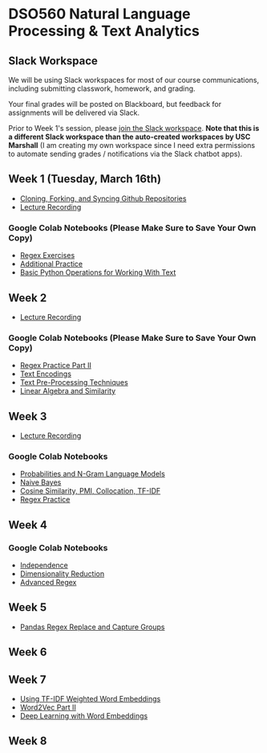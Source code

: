 # DSO560 Natural Language Processing & Text Analytics

## Slack Workspace

We will be using Slack workspaces for most of our course communications, including submitting
classwork, homework, and grading.

Your final grades will be posted on Blackboard, but feedback for assignments will be delivered via Slack.

Prior to Week 1's session, please [join the Slack workspace](https://join.slack.com/t/dso560textana-piq5399/shared_invite/zt-nlx7nesm-HlMz4BM7yDfj83E1HEQCUg). **Note that this is a different Slack workspace than the auto-created workspaces by USC Marshall** (I am creating my own workspace since I need extra permissions to automate sending grades / notifications via the Slack chatbot apps).

## Week 1 (Tuesday, March 16th)

* [Cloning, Forking, and Syncing Github Repositories](https://www.youtube.com/watch?v=vRxUGhMYHGQ&feature=youtu.be)
* [Lecture Recording](https://usc.zoom.us/rec/share/GFDE-mobQCeuWNfC1-JMInNRRFYwcfUguSZp-j0tlVaGvytH9Hl8VKoFf78niZBg.k_PYCEQDkdk3RC3m?startTime=1615944773000)

### Google Colab Notebooks (Please Make Sure to Save Your Own Copy)
* [Regex Exercises](https://colab.research.google.com/drive/1xWpB7ltOGRF_t020OKPS8uFSv-hgqIBb?usp=sharing)
* [Additional Practice](https://colab.research.google.com/drive/1219hBrQphxAmDuuIDj1buAaGy3tPjfN1?usp=sharing)
* [Basic Python Operations for Working With Text](https://colab.research.google.com/drive/10WBSpNgDDZkaidsgucs4suaAbYUgyuzA?usp=sharing)

## Week 2

* [Lecture Recording](https://usc.zoom.us/rec/share/aM2GQkc5S2QkidpWNQZB1rjDxcUO8qqcl-zSpFasSWiRorI2D0HhBgDXF5nvwgQK.caQX8IKfVhd8LACR?startTime=1616549879000)

### Google Colab Notebooks (Please Make Sure to Save Your Own Copy)
* [Regex Practice Part II](https://colab.research.google.com/drive/1XyN7gs-IB-ZCaEIkAT9Bwwi83A0QFP1j?usp=sharing)
* [Text Encodings](https://colab.research.google.com/drive/1JsvzZ7zKOS0iy32_4utsvyXp6CVQiKWn?usp=sharing)
* [Text Pre-Processing Techniques](https://colab.research.google.com/drive/1vzl4lJ5eG7xHZ_J_LZgU8uE8XpmFSU6g?usp=sharing)
* [Linear Algebra and Similarity](https://colab.research.google.com/drive/1Rb5-UrAFXTwQQ8nN25rsUfhx9kPueUN6?usp=sharing)

## Week 3

* [Lecture Recording](https://usc.zoom.us/rec/share/v7ZKjlZOLv-YPmyjuJieczGvC3CUsHr9KFl4zvMp_s5A6zAUCiDnLK0IYad6WEIP.Quisagp0VQUVtH-H?startTime=1617154333000)

### Google Colab Notebooks
* [Probabilities and N-Gram Language Models](https://colab.research.google.com/drive/1ZLUQYqSfpIgF4oOGFgXBczkCrRGkMtjL?usp=sharing)
* [Naive Bayes](https://colab.research.google.com/drive/1hu7S1_4T3NfmQuRFvjem4oEJbWw4mX3Q?usp=sharing)
* [Cosine Similarity, PMI, Collocation, TF-IDF](https://colab.research.google.com/drive/1UzPa_LobkrTx8TyekeDwpxfvCmJOf_wF?usp=sharing)
* [Regex Practice](https://colab.research.google.com/drive/1xQY4SzoJJN7FjqTcUWgFnDEq4kxWGTvF?usp=sharing)

## Week 4

### Google Colab Notebooks
* [Independence](https://colab.research.google.com/drive/1yyQ12ZI6PRtdyga6nyEOrJV1LmEp1eAR?usp=sharing)
* [Dimensionality Reduction](https://colab.research.google.com/drive/1cV73JTMmigA0IT7wxpABn-zMUtWJFB-x?usp=sharing)
* [Advanced Regex](https://colab.research.google.com/drive/1KWmT7L9UZZ3GkJWQEDp1r9moT1aF8r8M?usp=sharing)


## Week 5
* [Pandas Regex Replace and Capture Groups](https://colab.research.google.com/drive/1ta0FiGxNY1WLc9VOf0Yl8gO7utp1TR-R?usp=sharing)

## Week 6


## Week 7
* [Using TF-IDF Weighted Word Embeddings](https://colab.research.google.com/drive/1CZa723-_mDmNJPG2oiExgWYF9nqbueeY?usp=sharing)
* [Word2Vec Part II](https://colab.research.google.com/drive/1IYWXde5jQxD-4k0hGy7mkSRh_kueoohX?usp=sharing)
* [Deep Learning with Word Embeddings](https://colab.research.google.com/github/ychennay/dso-560-nlp-text-analytics-SPRING-2021/blob/main/Week%207/Deep%20Learning%20with%20Word%20Embeddings.ipynb#scrollTo=TR0hsaNmN5xc)

## Week 8
